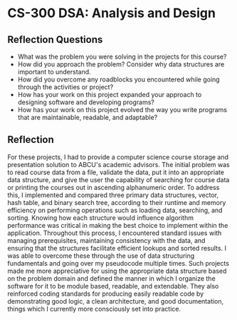 # CS-300 DSA: Analysis and Design

## Reflection Questions
- What was the problem you were solving in the projects for this course?
- How did you approach the problem? Consider why data structures are important to understand.
- How did you overcome any roadblocks you encountered while going through the activities or project?
- How has your work on this project expanded your approach to designing software and developing programs?
- How has your work on this project evolved the way you write programs that are maintainable, readable, and adaptable?

## Reflection
For these projects, I had to provide a computer science course storage and presentation solution to ABCU's academic advisors. The initial problem was to read course data from a file, validate the data, put it into an appropriate data structure, and give the user the capability of searching for course data or printing the courses out in ascending alphanumeric order. To address this, I implemented and compared three primary data structures, vector, hash table, and binary search tree, according to their runtime and memory efficiency on performing operations such as loading data, searching, and sorting. Knowing how each structure would influence algorithm performance was critical in making the best choice to implement within the application. Throughout this process, I encountered standard issues with managing prerequisites, maintaining consistency with the data, and ensuring that the structures facilitate efficient lookups and sorted results. I was able to overcome these through the use of data structuring fundamentals and going over my pseudocode multiple times. Such projects made me more appreciative for using the appropriate data structure based on the problem domain and defined the manner in which I organize the software for it to be module based, readable, and extendable. They also reinforced coding standards for producing easily readable code by demonstrating good logic, a clean architecture, and good documentation, things which I currently more consciously set into practice.
